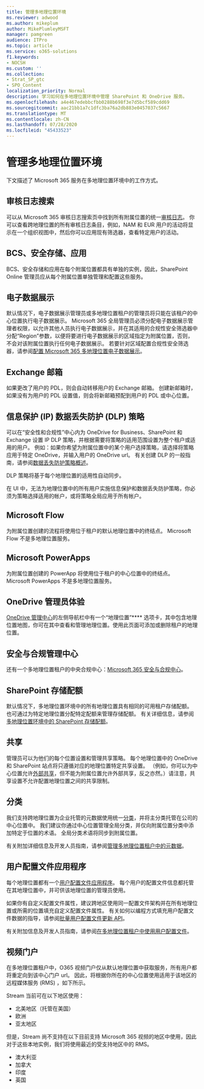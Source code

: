 ```yaml
---
title: 管理多地理位置环境
ms.reviewer: adwood
ms.author: mikeplum
author: MikePlumleyMSFT
manager: pamgreen
audience: ITPro
ms.topic: article
ms.service: o365-solutions
f1.keywords:
- NOCSH
ms.custom: ''
ms.collection:
- Strat_SP_gtc
- SPO_Content
localization_priority: Normal
description: 学习如何在多地理位置环境中管理 SharePoint 和 OneDrive 服务。
ms.openlocfilehash: a4e467edebbcfbb0288b698f3e7d5bcf589cdd69
ms.sourcegitcommit: aac21bb1a7c1dfc3ba76a2db883e0457037c5667
ms.translationtype: MT
ms.contentlocale: zh-CN
ms.lasthandoff: 07/28/2020
ms.locfileid: "45433523"
---
```

# <a name="administering-a-multi-geo-environment"></a>管理多地理位置环境

下文描述了 Microsoft 365 服务在多地理位置环境中的工作方式。

## <a name="audit-log-search"></a>审核日志搜索

可以从 Microsoft 365 审核日志搜索页中找到所有附属位置的统一[审核日志](https://support.office.com/article/0d4d0f35-390b-4518-800e-0c7ec95e946c)。 你可以查看跨地理位置的所有审核日志条目，例如，NAM 和 EUR 用户的活动将显示在一个组织视图中，然后你可以应用现有筛选器，查看特定用户的活动。

## <a name="bcs-secure-store-apps"></a>BCS、安全存储、应用

BCS、安全存储和应用在每个附属位置都具有单独的实例，因此，SharePoint Online 管理员应从每个附属位置单独管理和配置这些服务。

## <a name="ediscovery"></a>电子数据展示 

默认情况下，电子数据展示管理员或多地理位置租户的管理员将只能在该租户的中心位置执行电子数据展示。 Microsoft 365 全局管理员必须分配电子数据展示管理者权限，以允许其他人员执行电子数据展示，并在其适用的合规性安全筛选器中分配“Region”参数，以便将要进行电子数据展示的区域指定为附属位置，否则，不会对该附属位置执行任何电子数据展示。 若要针对区域配置合规性安全筛选器，请参阅[配置 Microsoft 365 多地理位置电子数据展示](multi-geo-ediscovery-configuration.md)。

## <a name="exchange-mailboxes"></a>Exchange 邮箱

如果更改了用户的 PDL，则会自动转移用户的 Exchange 邮箱。 创建新邮箱时，如果没有为用户的 PDL 设置值，则会将新邮箱预配到用户的 PDL 或中心位置。

## <a name="information-protection-ip-data-loss-prevention-dlp-policy"></a>信息保护 (IP) 数据丢失防护 (DLP) 策略

可以在“安全性和合规性”中心内为 OneDrive for Business、SharePoint 和 Exchange 设置 IP DLP 策略，并根据需要将策略的适用范围设置为整个租户或适用的用户。 例如：如果你希望为附属位置中的某个用户选择策略，请选择将策略应用于特定 OneDrive，并输入用户的 OneDrive url。 有关创建 DLP 的一般指南，请参阅[数据丢失防护策略概述](https://support.office.com/article/1966b2a7-d1e2-4d92-ab61-42efbb137f5e)。

DLP 策略将基于每个地理位置的适用性自动同步。

在 UI 中，无法为地理位置中的所有用户实施信息保护和数据丢失防护策略，你必须为策略选择适用的帐户，或将策略全局应用于所有帐户。

## <a name="microsoft-flow"></a>Microsoft Flow

为附属位置创建的流程将使用位于租户的默认地理位置中的终结点。  Microsoft Flow 不是多地理位置服务。 

## <a name="microsoft-powerapps"></a>Microsoft PowerApps

为附属位置创建的 PowerApp 将使用位于租户的中心位置中的终结点。 Microsoft PowerApps 不是多地理位置服务。 

## <a name="onedrive-administrator-experience"></a>OneDrive 管理员体验

[OneDrive 管理中心](https://admin.onedrive.com)的左侧导航栏中有一个“地理位置”**** 选项卡，其中包含地理位置地图，你可在其中查看和管理地理位置。使用此页面可添加或删除租户的地理位置。

## <a name="security-and-compliance-admin-center"></a>安全与合规管理中心

还有一个多地理位置租户的中央合规中心：[Microsoft 365 安全与合规中心](https://protection.office.com/?rfr=AdminCenter\#/homepage)。

## <a name="sharepoint-storage-quota"></a>SharePoint 存储配额

默认情况下，多地理位置环境中的所有地理位置具有相同的可用租户存储配额。  也可通过为特定地理位置分配特定配额来管理存储配额。 有关详细信息，请参阅 [多地理位置环境中的 SharePoint 存储配额](sharepoint-multi-geo-storage-quota.md)。

## <a name="sharing"></a>共享

管理员可以为他们的每个位置设置和管理共享策略。 每个地理位置中的 OneDrive 和 SharePoint 站点将只遵循对应的地理位置特定共享设置。 （例如，你可以为中心位置允许[外部共享](https://support.office.com/article/C8A462EB-0723-4B0B-8D0A-70FEAFE4BE85)，但不能为附属位置允许外部共享，反之亦然。）请注意，共享设置不允许配置地理位置之间的共享限制。

## <a name="taxonomy"></a>分类

我们支持跨地理位置为企业托管的元数据使用统一[分类](https://docs.microsoft.com/sharepoint/managed-metadata)，并将主分类托管在公司的中心位置中。 我们建议你通过中心位置管理全局分类，并仅向附属位置分类中添加特定于位置的术语。 全局分类术语将同步到附属位置。

有关附加详细信息及开发人员指南，请参阅[管理多地理位置租户中的元数据](https://docs.microsoft.com/sharepoint/dev/solution-guidance/multigeo-managedmetadata)。

## <a name="user-profile-application"></a>用户配置文件应用程序

每个地理位置都有一个[用户配置文件应用程序](https://docs.microsoft.com/sharepoint/manage-user-profiles)。 每个用户的配置文件信息都托管在其地理位置中，并可供该地理位置的管理员使用。

如果你有自定义配置文件属性，建议跨地区使用同一配置文件架构并在所有地理位置或所需的位置填充自定义配置文件属性。 有关如何以编程方式填充用户配置文件数据的指导，请参阅[批量用户配置文件更新 API](https://docs.microsoft.com/sharepoint/dev/solution-guidance/bulk-user-profile-update-api-for-sharepoint-online)。

有关附加信息及开发人员指南，请参阅[在多地理位置租户中使用用户配置文件](https://docs.microsoft.com/sharepoint/dev/solution-guidance/multigeo-userprofileexperience)。

## <a name="video-portal"></a>视频门户

在多地理位置租户中，O365 视频门户仅从默认地理位置中获取服务，所有用户都将重定向到该中心门户 url。 因此，将根据你所在的中心位置使用适用于该地区的远程媒体服务 (RMS) ，如下所示。

Stream 当前可在以下地区使用：

- 北美地区（托管在美国） 
- 欧洲
- 亚太地区

但是，Stream 尚不支持在以下目前支持 Microsoft 365 视频的地区中使用，因此对于这些本地实例，我们将使用最近的受支持地区中的 RMS。

- 澳大利亚
- 加拿大
- 印度
- 英国
